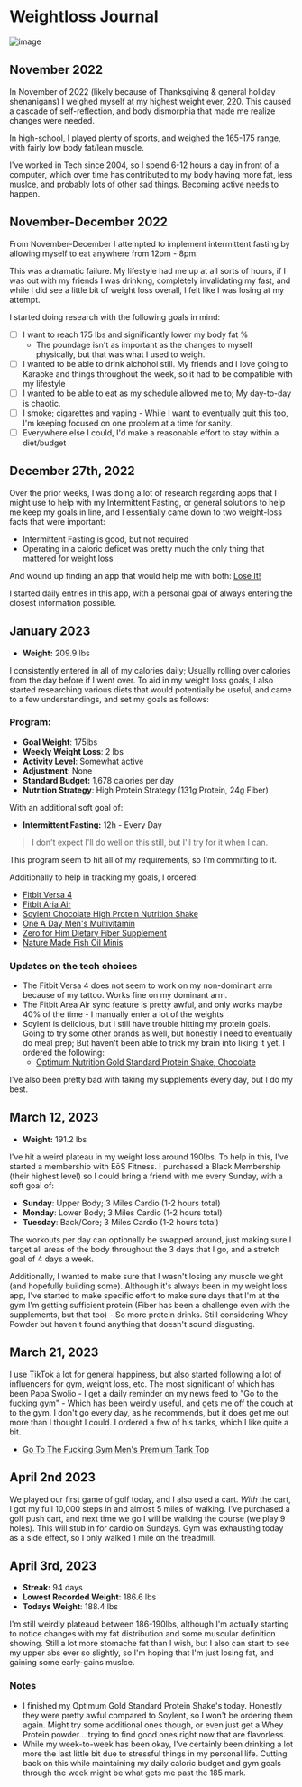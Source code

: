 # Weightloss Journal

![image](https://user-images.githubusercontent.com/6037730/229620672-2c7385cb-cae9-4958-b4e8-f13e0bc8badf.png)

## November 2022

In November of 2022 (likely because of Thanksgiving & general holiday shenanigans) I weighed myself at my highest weight ever, 220.
This caused a cascade of self-reflection, and body dismorphia that made me realize changes were needed.

In high-school, I played plenty of sports, and weighed the 165-175 range, with fairly low body fat/lean muscle.

I've worked in Tech since 2004, so I spend 6-12 hours a day in front of a computer, which over time has contributed to my body
having more fat, less muslce, and probably lots of other sad things. Becoming active needs to happen.

## November-December 2022

From November-December I attempted to implement intermittent fasting by allowing myself to eat anywhere from 12pm - 8pm.

This was a dramatic failure. My lifestyle had me up at all sorts of hours, if I was out with my friends I was drinking, completely
invalidating my fast, and while I did see a little bit of weight loss overall, I felt like I was losing at my attempt.

I started doing research with the following goals in mind:

- [ ] I want to reach 175 lbs and significantly lower my body fat %
  - The poundage isn't as important as the changes to myself physically, but that was what I used to weigh.
- [ ] I wanted to be able to drink alchohol still. My friends and I love going to Karaoke and things throughout the week, so it had to be compatible with my lifestyle
- [ ] I wanted to be able to eat as my schedule allowed me to; My day-to-day is chaotic.
- [ ] I smoke; cigarettes and vaping - While I want to eventually quit this too, I'm keeping focused on one problem at a time for sanity.
- [ ] Everywhere else I could, I'd make a reasonable effort to stay within a diet/budget

## December 27th, 2022

Over the prior weeks, I was doing a lot of research regarding apps that I might use to help with my Intermittent Fasting, or
general solutions to help me keep my goals in line, and I essentially came down to two weight-loss facts that were important:

- Intermittent Fasting is good, but not required
- Operating in a caloric deficet was pretty much the only thing that mattered for weight loss

And wound up finding an app that would help me with both: [Lose It!](https://www.loseit.com/)

I started daily entries in this app, with a personal goal of always entering the closest information possible.

## January 2023

- __Weight:__ 209.9 lbs

I consistently entered in all of my calories daily; Usually rolling over calories from the day before if I went over. To
aid in my weight loss goals, I also started researching various diets that would potentially be useful, and came to a few
understandings, and set my goals as follows:

### Program:

- __Goal Weight__: 175lbs
- __Weekly Weight Loss__: 2 lbs
- __Activity Level__: Somewhat active
- __Adjustment__: None
- __Standard Budget:__ 1,678 calories per day
- __Nutrition Strategy__: High Protein Strategy (131g Protein, 24g Fiber)

With an additional soft goal of:

- __Intermittent Fasting:__ 12h - Every Day

> I don't expect I'll do well on this still, but I'll try for it when I can.

This program seem to hit all of my requirements, so I'm committing to it.

Additionally to help in tracking my goals, I ordered:

- [Fitbit Versa 4](https://www.fitbit.com/global/us/products/smartwatches/versa4)
- [Fitbit Aria Air](https://www.fitbit.com/global/us/products/scales/aria-air?sku=203BK)
- [Soylent Chocolate High Protein Nutrition Shake](https://soylent.com/products/soylent-complete-protein-chocolate)
- [One A Day Men's Multivitamin](https://www.amazon.com/gp/product/B001F71XAI/)
- [Zero for Him Dietary Fiber Supplement](https://www.amazon.com/gp/product/B074DPWKJV/)
- [Nature Made Fish Oil Minis](https://www.amazon.com/gp/product/B09SRB8BXP/)

### Updates on the tech choices

- The Fitbit Versa 4 does not seem to work on my non-dominant arm because of my tattoo. Works fine on my dominant arm.
- The Fitbit Area Air sync feature is pretty awful, and only works maybe 40% of the time - I manually enter a lot of the weights
- Soylent is delicious, but I still have trouble hitting my protein goals. Going to try some other brands as well, but honestly
  I need to eventually do meal prep; But haven't been able to trick my brain into liking it yet. I ordered the following:
  - [Optimum Nutrition Gold Standard Protein Shake, Chocolate](https://www.amazon.com/gp/product/B09V1S9168/)

I've also been pretty bad with taking my supplements every day, but I do my best.

## March 12, 2023

- __Weight:__ 191.2 lbs

I've hit a weird plateau in my weight loss around 190lbs. To help in this, I've started a membership with EōS Fitness.
I purchased a Black Membership (their highest level) so I could bring a friend with me every Sunday, with a soft goal
of:

- __Sunday__: Upper Body; 3 Miles Cardio (1-2 hours total)
- __Monday__: Lower Body; 3 Miles Cardio (1-2 hours total)
- __Tuesday__: Back/Core; 3 Miles Cardio (1-2 hours total)

The workouts per day can optionally be swapped around, just making sure I target all areas of the body throughout the 3
days that I go, and a stretch goal of 4 days a week.

Additionally, I wanted to make sure that I wasn't losing any muscle weight (and hopefully building some). Although it's
always been in my weight loss app, I've started to make specific effort to make sure days that I'm at the gym I'm getting
sufficient protein (Fiber has been a challenge even with the supplements, but that too) - So more protein drinks. Still
considering Whey Powder but haven't found anything that doesn't sound disgusting.

## March 21, 2023

I use TikTok a lot for general happiness, but also started following a lot of influencers for gym, weight loss, etc. The
most significant of which has been Papa Swolio - I get a daily reminder on my news feed to "Go to the fucking gym" - Which
has been weirdly useful, and gets me off the couch at to the gym. I don't go every day, as he recommends, but it does get
me out more than I thought I could. I ordered a few of his tanks, which I like quite a bit.

- [Go To The Fucking Gym Men's Premium Tank Top](https://papaswolio.com/products/go-to-the-f-cking-gym-men-s-premium-tank-top-1)

## April 2nd 2023

We played our first game of golf today, and I also used a cart. _With_ the cart, I got my full 10,000 steps in and almost
5 miles of walking. I've purchased a golf push cart, and next time we go I will be walking the course (we play 9 holes).
This will stub in for cardio on Sundays. Gym was exhausting today as a side effect, so I only walked 1 mile on the treadmill.

## April 3rd, 2023

- __Streak:__ 94 days
- __Lowest Recorded Weight__: 186.6 lbs
- __Todays Weight__: 188.4 lbs

I'm still weirdly plateaud between 186-190lbs, although I'm actually starting to notice changes with my fat distribution and
some muscular definition showing. Still a lot more stomache fat than I wish, but I also can start to see my upper abs ever
so slightly, so I'm hoping that I'm just losing fat, and gaining some early-gains muslce.

### Notes

- I finished my Optimum Gold Standard Protein Shake's today. Honestly they were pretty awful compared to Soylent, so I won't
  be ordering them again. Might try some additional ones though, or even just get a Whey Protein powder... trying to find good
  ones right now that are flavorless.
- While my week-to-week has been okay, I've certainly been drinking a lot more the last little bit due to stressful things in my
  personal life. Cutting back on this while maintaining my daily caloric budget and gym goals through the week might be what gets
  me past the 185 mark.
